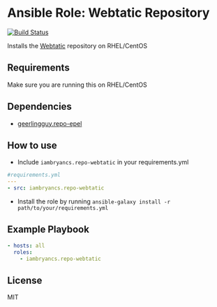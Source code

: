 # Ansible Role: Webtatic Repository

[![Build Status](https://travis-ci.org/iambryancs/ansible-role-repo-webtatic.svg?branch=master)](https://travis-ci.org/iambryancs/ansible-role-repo-webtatic)

Installs the [Webtatic](https://webtatic.com/projects/yum-repository/) repository on RHEL/CentOS

## Requirements
Make sure you are running this on RHEL/CentOS

## Dependencies
- [geerlingguy.repo-epel](https://github.com/geerlingguy/ansible-role-repo-epel)

## How to use
* Include `iambryancs.repo-webtatic` in your requirements.yml
```yml
#requirements.yml
---
- src: iambryancs.repo-webtatic
```
* Install the role by running `ansible-galaxy install -r path/to/your/requirements.yml`

## Example Playbook
```yml
- hosts: all
  roles: 
    - iambryancs.repo-webtatic
```
## License
MIT
